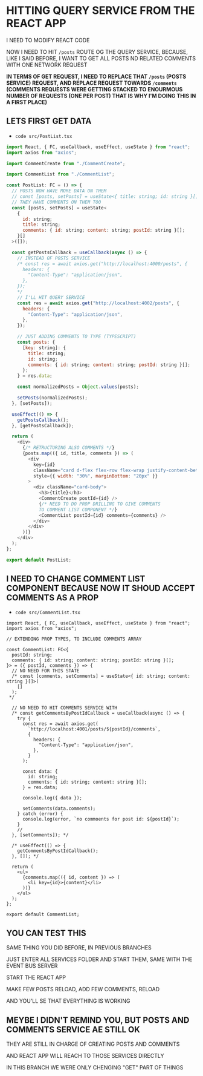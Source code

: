 # HITTING QUERY SERVICE FROM THE REACT APP

I NEED TO MODIFY REACT CODE

NOW I NEED TO HIT `/posts` ROUTE OG THE QUERY SERVICE, BECAUSE, LIKE I SAID BEFORE, I WANT TO GET ALL POSTS ND RELATED COMMENTS WITH ONE NETWORK REQUEST

**IN TERMS OF GET REQUEST, I NEED TO REPLACE THAT `/posts` (POSTS SERVICE) REQUEST, AND REPLACE REQUEST TOWARDS `/comments` (COMMENTS REQUESTS WERE GETTING STACKED TO ENOURMOUS NUMBER OF REQUESTS (ONE PER POST) THAT IS WHY I'M DOING THIS IN A FIRST PLACE)**

## LETS FIRST GET DATA

- `code src/PostList.tsx`

```js
import React, { FC, useCallback, useEffect, useState } from "react";
import axios from "axios";

import CommentCreate from "./CommentCreate";

import CommentList from "./CommentList";

const PostList: FC = () => {
  // POSTS NOW HAVE MORE DATA ON THEM
  // const [posts, setPosts] = useState<{ title: string; id: string }[]>([]);
  // THEY HAVE COMMENTS ON THEM TOO
  const [posts, setPosts] = useState<
    {
      id: string;
      title: string;
      comments: { id: string; content: string; postId: string }[];
    }[]
  >([]);

  const getPostsCallback = useCallback(async () => {
    // INSTEAD OF POSTS SERVICE
    /* const res = await axios.get("http://localhost:4000/posts", {
      headers: {
        "Content-Type": "application/json",
      },
    });
    */
    // I'LL HIT QUERY SERVICE
    const res = await axios.get("http://localhost:4002/posts", {
      headers: {
        "Content-Type": "application/json",
      },
    });

    // JUST ADDING COMMENTS TO TYPE (TYPESCRIPT)
    const posts: {
      [key: string]: {
        title: string;
        id: string;
        comments: { id: string; content: string; postId: string }[];
      };
    } = res.data;

    const normalizedPosts = Object.values(posts);

    setPosts(normalizedPosts);
  }, [setPosts]);

  useEffect(() => {
    getPostsCallback();
  }, [getPostsCallback]);

  return (
    <div>
      {/* RETRUCTURING ALSO COMMENTS */}
      {posts.map(({ id, title, comments }) => (
        <div
          key={id}
          className="card d-flex flex-row flex-wrap justify-content-between"
          style={{ width: "30%", marginBottom: "20px" }}
        >
          <div className="card-body">
            <h3>{title}</h3>
            <CommentCreate postId={id} />
            {/* NEED TO DO PROP DRILLING TO GIVE COMMENTS
            TO COMMENT LIST COMPONENT */}
            <CommentList postId={id} comments={comments} />
          </div>
        </div>
      ))}
    </div>
  );
};

export default PostList;
```

## I NEED TO CHANGE COMMENT LIST COMPONENT BECAUSE NOW IT SHOUD ACCEPT COMMENTS AS A PROP

- `code src/CommentList.tsx`

```tsx
import React, { FC, useCallback, useEffect, useState } from "react";
import axios from "axios";

// EXTENDING PROP TYPES, TO INCLUDE COMMENTS ARRAY

const CommentList: FC<{
  postId: string;
  comments: { id: string; content: string; postId: string }[];
}> = ({ postId, comments }) => {
  // NO NEED FOR THIS STATE
  /* const [comments, setComments] = useState<{ id: string; content: string }[]>(
    []
  );
 */

  // NO NEED TO HIT COMMENTS SERVICE WITH
  /* const getCommentsByPostIdCallback = useCallback(async () => {
    try {
      const res = await axios.get(
        `http://localhost:4001/posts/${postId}/comments`,
        {
          headers: {
            "Content-Type": "application/json",
          },
        }
      );

      const data: {
        id: string;
        comments: { id: string; content: string }[];
      } = res.data;

      console.log({ data });

      setComments(data.comments);
    } catch (error) {
      console.log(error, `no commoents for post id: ${postId}`);
    }
    //
  }, [setComments]); */

  /* useEffect(() => {
    getCommentsByPostIdCallback();
  }, []); */

  return (
    <ul>
      {comments.map(({ id, content }) => (
        <li key={id}>{content}</li>
      ))}
    </ul>
  );
};

export default CommentList;
```

## YOU CAN TEST THIS

SAME THING YOU DID BEFORE, IN PREVIOUS BRANCHES

JUST ENTER ALL SERVICES FOLDER AND START THEM, SAME WITH THE EVENT BUS SERVER

START THE REACT APP

MAKE FEW POSTS RELOAD, ADD FEW COMMENTS, RELOAD

AND YOU'LL SE THAT EVERYTHING IS WORKING

## MEYBE I DIDN'T REMIND YOU, BUT POSTS AND COMMENTS SERVICE AE STILL OK

THEY ARE STILL IN CHARGE OF CREATING POSTS AND COMMENTS

AND REACT APP WILL REACH TO THOSE SERVICES DIRECTLY

IN THIS BRANCH WE WERE ONLY CHENGING "GET" PART OF THINGS
